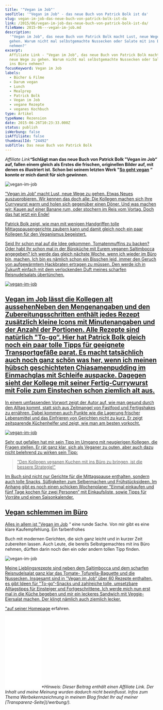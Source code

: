 ```yaml
---
title: '"Vegan im Job"'
seoTitle: '"Vegan im Job" - das neue Buch von Patrick Bolk ist da'
slug: vegan-im-job-das-neue-buch-von-patrick-bolk-ist-da
link: /2015/06/vegan-im-job-das-neue-buch-von-patrick-bolk-ist-da/
fileName: 2015-06---vegan-im-job.md
description:
  '"Vegan im Job", das neue Buch von Patrick Bolk macht Lust, neue Wege zu
  gehen. Warum nicht mal selbstgemachte Nussecken oder Salate mit ins Büro
  nehmen?'
excerpt:
  Affiliate Link - "Vegan im Job", das neue Buch von Patrick Bolk macht Lust,
  neue Wege zu gehen. Warum nicht mal selbstgemachte Nussecken oder Salate mit
  ins Büro nehmen?
focusKeyword: Vegan im Job
labels:
  - Bücher & Filme
  - Darum vegan
  - Lunch
  - Mealprep
  - Patrick Bolk
  - Vegan im Job
  - vegane Rezepte
  - veganes Kochbuch
type: Artikel
typeName: Rezension
date: 2015-06-26T10:23:33.000Z
status: publish
isWerbung: false
isAffiliate: false
thumbnailId: "24492"
subTitle: Das neue Buch von Patrick Bolk
---
```


<em>Affiliate Link\*</em><strong>Schlägt man das neue Buch von Patrick Bolk
"Vegan im Job“ auf, fallen einem gleich als Erstes die frischen, originellen
Bilder auf, mit denen es illustriert ist. Schon bei seinem letzten Werk
"[So geht vegan](/2014/11/so-geht-vegan-von-patrick-bolk/) “ konnte er mich
damit für sich gewinnen</strong>.

![vegan-im-job](http://cardamonchai.com/wp-content/uploads/2019/06/vegan-im-job-400x267.jpg)

<a href="https://amzn.to/2RcsTJC" target="_blank" rel="noopener nofollow">"Vegan
im Job“ macht Lust, neue Wege zu gehen. Etwas Neues auszuprobieren. Wir kennen
das doch alle: Die Kollegen machen sich Ihre Currywurst warm und holen sich
gegenüber einen Döner. Und was machen wir: Kauen auf einer Banane rum, oder
stochern im Reis vom Vortag. Doch das hat jetzt ein Ende!

Patrick Bolk zeigt, wie man mit wenigen Handgriffen tolle Mittagspausengerichte
zaubern kann und damit gleich noch ein paar Kollegen für den Veganismus
begeistert.

Seid Ihr schon mal auf die Idee gekommen, Tomatenmuffins zu backen? Oder habt
Ihr schon mal in der Büroküche mit Eurem veganen Saltimbocca angegeben? Ich
werde das gleich nächste Woche, wenn ich wieder im Büro bin, machen. Ich bin es
nämlich schon ein Bisschen leid, immer den Geruch von aufgewärmtem Hackbraten
ertragen zu müssen. Den werde ich in Zukunft einfach mit dem verlockenden Duft
meines scharfen Reisnudelsalats übertünchen.

![vegan-im-job](http://cardamonchai.com/wp-content/uploads/2019/06/vegan-im-job-4-400x267.jpg)

## Vegan im Job lässt die Kollegen alt aussehen<a href="https://amzn.to/2RcsTJC" target="_blank" rel="noopener nofollow">Neben den Mengenangaben und den Zubereitungsschritten enthält jedes Rezept zusätzlich kleine Icons mit Minutenangaben und der Anzahl der Portionen. Alle Rezepte sind natürlich "To-go“. Hier hat Patrick Bolk gleich noch ein paar tolle Tipps für geeignete Transportgefäße parat. Es macht tatsächlich auch noch ganz schön was her, wenn ich meinen hübsch geschichteten Chiasamenpudding im Einmachglas mit Schleife auspacke. Dagegen sieht der Kollege mit seiner Fertig-Currywurst mit Folie zum Einstechen schon ziemlich alt aus.

In einem umfassenden Vorwort zeigt der Autor auf, wie man gesund durch den
Alltag kommt, statt sich aus Zeitmangel von Fastfood und Fertigshakes zu
ernähren. Dabei kommen auch Punkte wie die Lagerung frischer Lebensmittel und
das Einfrieren von Gerichten nicht zu kurz. Er zeigt zeitsparende Küchenhelfer
und zeigt, wie man am besten vorkocht.

![vegan-im-job](http://cardamonchai.com/wp-content/uploads/2019/06/vegan-im-job-3-400x267.jpg)

<a href="https://amzn.to/2RcsTJC" target="_blank" rel="noopener nofollow">Sehr
gut gefallen hat mir sein Tipp im Umgang mit neugierigen Kollegen, die Fragen
stellen. Er rät ganz klar, sich als Veganer zu outen, aber auch dazu nicht
belehrend zu wirken sein Tipp:

<blockquote>"Den Kollegen veganen Kuchen mit ins Büro zu bringen, ist die bessere Strategie!"</blockquote>

Im Buch sind nicht nur Gerichte für die Mittagspause enthalten, sondern auch
tolle Snacks, Süßigkeiten zum Selbermachen und Frühstücksideen. Im Anhang gibt
es noch einen schicken Wochenplaner "Einmal einkaufen und fünf Tage kochen für
zwei Personen“ mit Einkaufsliste, sowie Tipps für Vorräte und einen
Saisonkalender.

## Vegan schlemmen im Büro

Alles in allem ist "[Vegan im Job](https://amzn.to/2RcsTJC) “ eine runde Sache.
Von mir gibt es eine klare Kaufempfehlung. Ein farbenfrohes

Buch mit modernen Gerichten, die sich ganz leicht und in kurzer Zeit zubereiten
lassen. Auch Leute, die bereits Selbstgemachtes mit ins Büro nehmen, dürften
darin noch den ein oder andern tollen Tipp finden.

![vegan-im-job](http://cardamonchai.com/wp-content/uploads/2019/06/vegan-im-job-2-400x267.jpg)

<a href="https://amzn.to/2RcsTJC" target="_blank" rel="noopener nofollow">Meine
Lieblingsrezepte sind neben dem Saltimbocca und dem scharfen Reisnudelsalat ganz
klar das Tomate- Tofurella-Baguette und die Nussecken. Insgesamt sind in "Vegan
im Job“ über 60 Rezepte enthalten, es gibt Ideen für "To-go“-Snacks und
zahlreiche tolle, umsetzbare Alltagstipps für Einsteiger und Fortgeschrittene.
Ich werde mich nun erst mal in die Küche begeben und mir ein leckeres Sandwich
mit Veggie-Eiersalat machen. Der klingt nämlich auch ziemlich lecker.

"[auf seiner Homepage](https://amzn.to/2RcsTJC) erfahren.

<iframe style="width: 120px; height: 240px;" src="//ws-eu.amazon-adsystem.com/widgets/q?ServiceVersion=20070822&amp;OneJS=1&amp;Operation=GetAdHtml&amp;MarketPlace=DE&amp;source=ac&amp;ref=qf_sp_asin_til&amp;ad_type=product_link&amp;tracking_id=cardamonchai-21&amp;marketplace=amazon&amp;region=DE&amp;placement=3517093742&amp;asins=3517093742&amp;linkId=f521c31782ac0e0d3655f9c024242f34&amp;show_border=true&amp;link_opens_in_new_window=true&amp;price_color=c4c4c4&amp;title_color=5c9b72&amp;bg_color=ffffff" frameborder="0" marginwidth="0" marginheight="0" scrolling="no"><span style="display: inline-block; width: 0px; overflow: hidden; line-height: 0;" data-mce-type="bookmark" class="mce_SELRES_start"></span><span style="display: inline-block; width: 0px; overflow: hidden; line-height: 0;" data-mce-type="bookmark" class="mce_SELRES_end"></span></iframe><em>*Hinweis: Dieser Beitrag enthält einen Affiliate Link. Der Inhalt und meine Meinung wurden dadurch nicht beeinflusst. Infos zum Thema Werbekennzeichnung in meinem Blog findet Ihr auf meiner  [Transparenz-Seite](/werbung/). </em>
